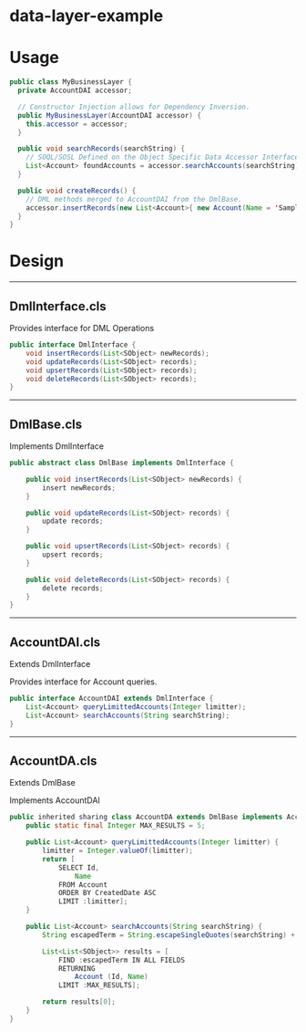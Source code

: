 # data-layer-example

# Usage

```java
public class MyBusinessLayer {
  private AccountDAI accessor;

  // Constructor Injection allows for Dependency Inversion.
  public MyBusinessLayer(AccountDAI accessor) {
    this.accessor = accessor;
  }

  public void searchRecords(searchString) {
    // SOQL/SOSL Defined on the Object Specific Data Accessor Interface (DAI)
    List<Account> foundAccounts = accessor.searchAccounts(searchString);
  }

  public void createRecords() {
    // DML methods merged to AccountDAI from the DmlBase.
    accessor.insertRecords(new List<Account>{ new Account(Name = 'Sample') });
  }
}
```

# Design
---
## DmlInterface.cls

Provides interface for DML Operations

```java
public interface DmlInterface {
	void insertRecords(List<SObject> newRecords);
	void updateRecords(List<SObject> records);
	void upsertRecords(List<SObject> records);
	void deleteRecords(List<SObject> records);
}
```

---
## DmlBase.cls

Implements DmlInterface

```java
public abstract class DmlBase implements DmlInterface {

	public void insertRecords(List<SObject> newRecords) {
		insert newRecords;
	}

	public void updateRecords(List<SObject> records) {
		update records;
	}

	public void upsertRecords(List<SObject> records) {
		upsert records;
	}

	public void deleteRecords(List<SObject> records) {
		delete records;
	}
}

```

---
## AccountDAI.cls

Extends DmlInterface

Provides interface for Account queries.

```java
public interface AccountDAI extends DmlInterface {
	List<Account> queryLimittedAccounts(Integer limitter);
	List<Account> searchAccounts(String searchString);
}
```

---
## AccountDA.cls

Extends DmlBase

Implements AccountDAI

```java
public inherited sharing class AccountDA extends DmlBase implements AccountDAI {
	public static final Integer MAX_RESULTS = 5;

	public List<Account> queryLimittedAccounts(Integer limitter) {
		limitter = Integer.valueOf(limitter);
		return [
			SELECT Id,
				Name
			FROM Account
			ORDER BY CreatedDate ASC
			LIMIT :limitter];
	}

	public List<Account> searchAccounts(String searchString) {
		String escapedTerm = String.escapeSingleQuotes(searchString) + '*';

		List<List<SObject>> results = [
			FIND :escapedTerm IN ALL FIELDS
			RETURNING
				Account (Id, Name)
			LIMIT :MAX_RESULTS];

		return results[0];
	}
}
```
